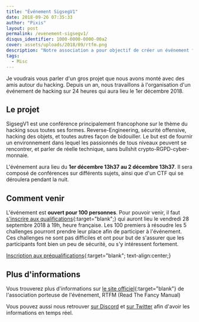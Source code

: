 ```yaml
---
title: "Événement SigsegV1"
date: 2018-09-26 07:35:33
author: "Pixis"
layout: post
permalink: /evenement-sigsegv1/
disqus_identifier: 1000-0000-0000-00a2
cover: assets/uploads/2018/09/rtfm.png
description: "Notre association a pour objectif de créer un événement français sur le thème du hacking le premier décembre 2018 à l'école 42."
tags:
  - Misc
---
```


Je voudrais vous parler d'un gros projet que nous avons monté avec des amis autour du hacking. Depuis un an, nous travaillons à l'organisation d'un événement de hacking sur 24 heures qui aura lieu le 1er décembre 2018.

<!--more-->

## Le projet

SigsegV1 est une conférence principalement francophone sur le thème du hacking sous toutes ses formes. Reverse-Engineering, sécurité offensive, hacking des objets, et toutes autres façon de bidouiller. Le but est de fournir un environnement dans lequel les passionnés de tous niveaux peuvent se rencontrer, et parler de réelle technique, sans bullshit crypto-RGPD-cyber-monnaie.

L'événement aura lieu du **1er décembre 13h37 au 2 décembre 13h37**. Il sera composé de conférences sur différents sujets, ainsi que d'un CTF qui se déroulera pendant la nuit.

## Comment venir

L'événement est **ouvert pour 100 personnes**. Pour pouvoir venir, il faut [s'inscrire aux qualifications](https://qual.rtfm.re/register){:target="blank";} qui auront lieu le vendredi 28 septembre 2018 à 19h, heure française. Les 100 premiers à résoudre les 5 challenges pourront prendre leur place afin de participer à l'événement. Ces challenges ne sont pas difficiles et ont pour but de s'assurer que les participants font bien un peu de sécurité, ou s'y intéressent fortement.

[Inscription aux préqualifications](https://qual.rtfm.re/register){:target="blank"; text-align:center;}

## Plus d'informations

Vous trouverez plus d'informations sur [le site officiel](https://rtfm.re/){:target="blank"} de l'association porteuse de l'événement, RTFM (Read The Fancy Manual)

Vous pouvez aussi nous retrouver [sur Discord](https://discord.gg/wujdSpG) et [sur Twitter](https://twitter.com/sigsegv_event) afin d'avoir les informations en temps réel.
